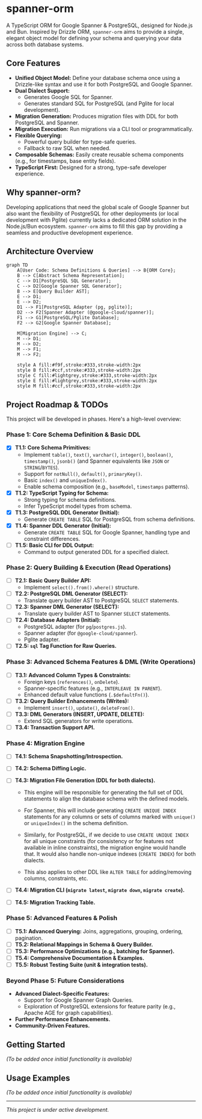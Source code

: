 # spanner-orm

A TypeScript ORM for Google Spanner & PostgreSQL, designed for Node.js and Bun. Inspired by Drizzle ORM, `spanner-orm` aims to provide a single, elegant object model for defining your schema and querying your data across both database systems.

## Core Features

- **Unified Object Model:** Define your database schema once using a Drizzle-like syntax and use it for both PostgreSQL and Google Spanner.
- **Dual Dialect Support:**
  - Generates Google SQL for Spanner.
  - Generates standard SQL for PostgreSQL (and Pglite for local development).
- **Migration Generation:** Produces migration files with DDL for both PostgreSQL and Spanner.
- **Migration Execution:** Run migrations via a CLI tool or programmatically.
- **Flexible Querying:**
  - Powerful query builder for type-safe queries.
  - Fallback to raw SQL when needed.
- **Composable Schemas:** Easily create reusable schema components (e.g., for timestamps, base entity fields).
- **TypeScript First:** Designed for a strong, type-safe developer experience.

## Why spanner-orm?

Developing applications that need the global scale of Google Spanner but also want the flexibility of PostgreSQL for other deployments (or local development with Pglite) currently lacks a dedicated ORM solution in the Node.js/Bun ecosystem. `spanner-orm` aims to fill this gap by providing a seamless and productive development experience.

## Architecture Overview

```mermaid
graph TD
    A[User Code: Schema Definitions & Queries] --> B{ORM Core};
    B --> C[Abstract Schema Representation];
    C --> D1[PostgreSQL SQL Generator];
    C --> D2[Google Spanner SQL Generator];
    B --> E[Query Builder AST];
    E --> D1;
    E --> D2;
    D1 --> F1[PostgreSQL Adapter (pg, pglite)];
    D2 --> F2[Spanner Adapter (@google-cloud/spanner)];
    F1 --> G1[PostgreSQL/Pglite Database];
    F2 --> G2[Google Spanner Database];

    M[Migration Engine] --> C;
    M --> D1;
    M --> D2;
    M --> F1;
    M --> F2;

    style A fill:#f9f,stroke:#333,stroke-width:2px
    style B fill:#ccf,stroke:#333,stroke-width:2px
    style C fill:#lightgrey,stroke:#333,stroke-width:2px
    style E fill:#lightgrey,stroke:#333,stroke-width:2px
    style M fill:#ccf,stroke:#333,stroke-width:2px
```

## Project Roadmap & TODOs

This project will be developed in phases. Here's a high-level overview:

### Phase 1: Core Schema Definition & Basic DDL

- [x] **T1.1: Core Schema Primitives:**
  - Implement `table()`, `text()`, `varchar()`, `integer()`, `boolean()`, `timestamp()`, `jsonb()` (and Spanner equivalents like `JSON` or `STRING`/`BYTES`).
  - Support for `notNull()`, `default()`, `primaryKey()`.
  - Basic `index()` and `uniqueIndex()`.
  - Enable schema composition (e.g., `baseModel`, `timestamps` patterns).
- [x] **T1.2: TypeScript Typing for Schema:**
  - Strong typing for schema definitions.
  - Infer TypeScript model types from schema.
- [x] **T1.3: PostgreSQL DDL Generator (Initial):**
  - Generate `CREATE TABLE` SQL for PostgreSQL from schema definitions.
- [x] **T1.4: Spanner DDL Generator (Initial):**
  - Generate `CREATE TABLE` SQL for Google Spanner, handling type and constraint differences.
- [ ] **T1.5: Basic CLI for DDL Output:**
  - Command to output generated DDL for a specified dialect.

### Phase 2: Query Building & Execution (Read Operations)

- [ ] **T2.1: Basic Query Builder API:**
  - Implement `select().from().where()` structure.
- [ ] **T2.2: PostgreSQL DML Generator (SELECT):**
  - Translate query builder AST to PostgreSQL `SELECT` statements.
- [ ] **T2.3: Spanner DML Generator (SELECT):**
  - Translate query builder AST to Spanner `SELECT` statements.
- [ ] **T2.4: Database Adapters (Initial):**
  - PostgreSQL adapter (for `pg`/`postgres.js`).
  - Spanner adapter (for `@google-cloud/spanner`).
  - Pglite adapter.
- [ ] **T2.5: `sql` Tag Function for Raw Queries.**

### Phase 3: Advanced Schema Features & DML (Write Operations)

- [ ] **T3.1: Advanced Column Types & Constraints:**
  - Foreign keys (`references()`, `onDelete`).
  - Spanner-specific features (e.g., `INTERLEAVE IN PARENT`).
  - Enhanced default value functions (`.$defaultFn()`).
- [ ] **T3.2: Query Builder Enhancements (Writes):**
  - Implement `insert()`, `update()`, `deleteFrom()`.
- [ ] **T3.3: DML Generators (INSERT, UPDATE, DELETE):**
  - Extend SQL generators for write operations.
- [ ] **T3.4: Transaction Support API.**

### Phase 4: Migration Engine

- [ ] **T4.1: Schema Snapshotting/Introspection.**
- [ ] **T4.2: Schema Diffing Logic.**
- [ ] **T4.3: Migration File Generation (DDL for both dialects).**

  - This engine will be responsible for generating the full set of DDL statements to align the database schema with the defined models.
  - For Spanner, this will include generating `CREATE UNIQUE INDEX` statements for any columns or sets of columns marked with `unique()` or `uniqueIndex()` in the schema definition.

  - Similarly, for PostgreSQL, if we decide to use `CREATE UNIQUE INDEX` for all unique constraints (for consistency or for features not available in inline constraints), the migration engine would handle that. It would also handle non-unique indexes (`CREATE INDEX`) for both dialects.

  - This also applies to other DDL like `ALTER TABLE` for adding/removing columns, constraints, etc.

- [ ] **T4.4: Migration CLI (`migrate latest`, `migrate down`, `migrate create`).**
- [ ] **T4.5: Migration Tracking Table.**

### Phase 5: Advanced Features & Polish

- [ ] **T5.1: Advanced Querying:** Joins, aggregations, grouping, ordering, pagination.
- [ ] **T5.2: Relational Mappings in Schema & Query Builder.**
- [ ] **T5.3: Performance Optimizations (e.g., batching for Spanner).**
- [ ] **T5.4: Comprehensive Documentation & Examples.**
- [ ] **T5.5: Robust Testing Suite (unit & integration tests).**

### Beyond Phase 5: Future Considerations

- **Advanced Dialect-Specific Features:**
  - Support for Google Spanner Graph Queries.
  - Exploration of PostgreSQL extensions for feature parity (e.g., Apache AGE for graph capabilities).
- **Further Performance Enhancements.**
- **Community-Driven Features.**

## Getting Started

_(To be added once initial functionality is available)_

## Usage Examples

_(To be added once initial functionality is available)_

---

_This project is under active development._
